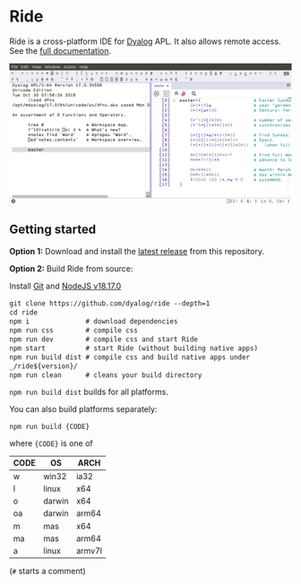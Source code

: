 # Ride

Ride is a cross-platform IDE for [Dyalog](https://www.dyalog.com) APL. It also allows remote access. See the [full documentation](https://dyalog.github.io/ride).

![Screenshot](/screenshot.png?raw=true)

## Getting started

**Option 1:** Download and install the
[latest release](https://github.com/Dyalog/ride/releases/latest) from this
repository.

**Option 2:** Build Ride from source:

Install [Git](https://git-scm.com/downloads) and [NodeJS v18.17.0](https://nodejs.org/download/release/v18.17.0/)

    git clone https://github.com/dyalog/ride --depth=1
    cd ride
    npm i              # download dependencies
    npm run css        # compile css
    npm run dev        # compile css and start Ride
    npm start          # start Ride (without building native apps)
    npm run build dist # compile css and build native apps under _/ride${version}/
    npm run clean      # cleans your build directory

`npm run build dist` builds for all platforms. 

You can also build platforms separately:

    npm run build {CODE}

where `{CODE}` is one of

|CODE|OS       |ARCH  |
|----|---------|------|
|w   | win32   |ia32  |
|l   | linux   |x64   |
|o   | darwin  |x64   |
|oa  | darwin  |arm64 |
|m   | mas     |x64   |
|ma  | mas     |arm64 |
|a   | linux   |armv7l|


(`#` starts a comment)
